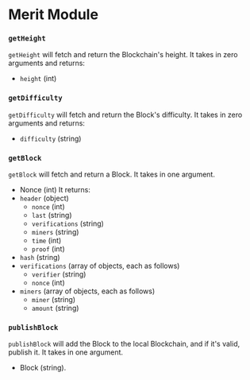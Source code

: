 # Merit Module

### `getHeight`
`getHeight` will fetch and return the Blockchain's height. It takes in zero arguments and returns:
- `height` (int)

### `getDifficulty`
`getDifficulty` will fetch and return the Block's difficulty. It takes in zero arguments and returns:
- `difficulty` (string)

### `getBlock`
`getBlock` will fetch and return a Block. It takes in one argument.
- Nonce (int)
It returns:
- `header`        (object)
    - `nonce`         (int)
    - `last`          (string)
    - `verifications` (string)
    - `miners`        (string)
    - `time`          (int)
    - `proof`         (int)
- `hash`          (string)
- `verifications` (array of objects, each as follows)
    - `verifier`      (string)
    - `nonce`         (int)
- `miners`        (array of objects, each as follows)
    - `miner`         (string)
    - `amount`        (string)

### `publishBlock`
`publishBlock` will add the Block to the local Blockchain, and if it's valid, publish it. It takes in one argument.
- Block (string).
